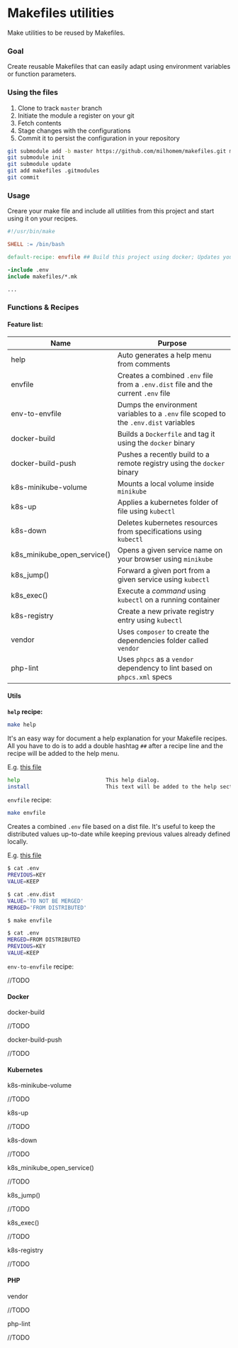 # Makefiles utilities
Make utilities to be reused by Makefiles.

### Goal

Create reusable Makefiles that can easily adapt using environment variables or function parameters.

### Using the files

1. Clone to track `master` branch
1. Initiate the module a register on your git
1. Fetch contents
1. Stage changes with the configurations
1. Commit it to persist the configuration in your repository

```bash
git submodule add -b master https://github.com/milhomem/makefiles.git makefiles
git submodule init
git submodule update
git add makefiles .gitmodules
git commit
```

### Usage

Creare your make file and include all utilities from this project and start using it on your recipes.

```makefile
#!/usr/bin/make

SHELL := /bin/bash

default-recipe: envfile ## Build this project using docker; Updates your defined .env variables

-include .env
include makefiles/*.mk

...
```

### Functions & Recipes

#### Feature list:

Name | Purpose
---- | -------
help | Auto generates a help menu from comments
envfile | Creates a combined `.env` file from a `.env.dist` file and the current `.env` file
env-to-envfile | Dumps the environment variables to a `.env` file scoped to the `.env.dist` variables
docker-build | Builds a `Dockerfile` and tag it using the `docker` binary
docker-build-push | Pushes a recently build to a remote registry using the `docker` binary
k8s-minikube-volume | Mounts a local volume inside `minikube`
k8s-up | Applies a kubernetes folder of file using `kubectl` 
k8s-down | Deletes kubernetes resources from specifications using `kubectl`
k8s_minikube_open_service() | Opens a given service name on your browser using `minikube`
k8s_jump() | Forward a given port from a given service using `kubectl`
k8s_exec() | Execute a _command_ using `kubectl` on a running container
k8s-registry | Create a new private registry entry using `kubectl` 
vendor | Uses `composer` to create the dependencies folder called `vendor` 
php-lint | Uses `phpcs` as a `vendor` dependency to lint based on `phpcs.xml` specs

#### Utils

__`help` recipe:__

```bash
make help
```

It's an easy way for document a help explanation for your Makefile recipes. All you have to do is
to add a double hashtag `##` after a recipe line and the recipe will be added to the help menu.

E.g. [this file](examples/help/Makefile)
```bash
help                           This help dialog.
install                        This text will be added to the help section of the install recipe
```

`envfile` recipe:

```bash
make envfile
```

Creates a combined `.env` file based on a dist file. It's useful to keep the distributed values
up-to-date while keeping previous values already defined locally. 

E.g. [this file](examples/envfile/Makefile)
```bash
$ cat .env
PREVIOUS=KEY
VALUE=KEEP

$ cat .env.dist
VALUE='TO NOT BE MERGED'
MERGED='FROM DISTRIBUTED'

$ make envfile

$ cat .env
MERGED=FROM DISTRIBUTED
PREVIOUS=KEY
VALUE=KEEP
```

`env-to-envfile` recipe:

//TODO

#### Docker

docker-build

//TODO

docker-build-push

//TODO

#### Kubernetes

k8s-minikube-volume

//TODO

k8s-up

//TODO
 
k8s-down

//TODO

k8s_minikube_open_service()

//TODO

k8s_jump()

//TODO

k8s_exec()

//TODO

k8s-registry

//TODO

#### PHP
 
vendor

//TODO
 
php-lint

//TODO
